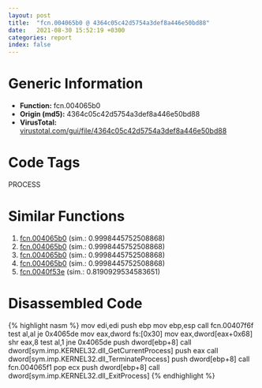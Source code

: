 ```yaml
---
layout: post
title:  "fcn.004065b0 @ 4364c05c42d5754a3def8a446e50bd88"
date:   2021-08-30 15:52:19 +0300
categories: report
index: false
---
```


# Generic Information
- **Function:** fcn.004065b0
- **Origin (md5):** 4364c05c42d5754a3def8a446e50bd88
- **VirusTotal:** [virustotal.com/gui/file/4364c05c42d5754a3def8a446e50bd88][virustotal_ref]

# Code Tags
<span class="tag" id="PROCESS">PROCESS</span>


# Similar Functions

1. [fcn.004065b0][similar_1_ref] (sim.: 0.9998445752508868)
2. [fcn.004065b0][similar_2_ref] (sim.: 0.9998445752508868)
3. [fcn.004065b0][similar_3_ref] (sim.: 0.9998445752508868)
4. [fcn.004065b0][similar_4_ref] (sim.: 0.9998445752508868)
5. [fcn.0040f53e][similar_5_ref] (sim.: 0.8190929534583651)


# Disassembled Code

{% highlight nasm %}
mov edi,edi
push ebp
mov ebp,esp
call fcn.00407f6f
test al,al
je 0x4065de
mov eax,dword fs:[0x30]
mov eax,dword[eax+0x68]
shr eax,8
test al,1
jne 0x4065de
push dword[ebp+8]
call dword[sym.imp.KERNEL32.dll_GetCurrentProcess]
push eax
call dword[sym.imp.KERNEL32.dll_TerminateProcess]
push dword[ebp+8]
call fcn.004065f1
pop ecx
push dword[ebp+8]
call dword[sym.imp.KERNEL32.dll_ExitProcess]
{% endhighlight %}


[similar_1_ref]: /report/fcn.004065b0@d6cd3ce17e4e9b2b6c53653d5a372928
[similar_2_ref]: /report/fcn.004065b0@b459df824b2ee3aea2e44a673e8ea3cd
[similar_3_ref]: /report/fcn.004065b0@ea6f23b2cb496f8773ec04df5c0f8d87
[similar_4_ref]: /report/fcn.004065b0@03a5d7e745838b7e7a4c7d09dcb64e60
[similar_5_ref]: /report/fcn.0040f53e@1ff43aa97f19dc8543aeaa1cd53e3885
[virustotal_ref]: https://www.virustotal.com/gui/file/4364c05c42d5754a3def8a446e50bd88